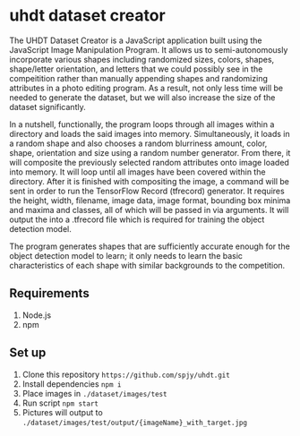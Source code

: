 # uhdt dataset creator

The UHDT Dataset Creator is a JavaScript application built using the JavaScript Image Manipulation Program. It allows us to semi-autonomously incorporate various shapes including randomized sizes, colors, shapes, shape/letter orientation, and letters that we could possibly see in the compeitition rather than manually appending shapes and randomizing attributes in a photo editing program. As a result, not only less time will be needed to generate the dataset, but we will also increase the size of the dataset significantly.

In a nutshell, functionally, the program loops through all images within a directory and loads the said images into memory. Simultaneously, it loads in a random shape and also chooses a random blurriness amount, color, shape, orientation and size using a random number generator. From there, it will composite the previously selected random attributes onto image loaded into memory. It will loop until all images have been covered within the directory. After it is finished with compositing the image, a command will be sent in order to run the TensorFlow Record (tfrecord) generator. It requires the height, width, filename, image data, image format, bounding box minima and maxima and classes, all of which will be passed in via arguments. It will output the into a .tfrecord file which is required for training the object detection model.

The program generates shapes that are sufficiently accurate enough for the object detection model to learn; it only needs to learn the basic characteristics of each shape with similar backgrounds to the competition.

## Requirements
1. Node.js
2. npm

## Set up
1. Clone this repository `https://github.com/spjy/uhdt.git`
2. Install dependencies `npm i`
3. Place images in `./dataset/images/test`
4. Run script `npm start`
5. Pictures will output to `./dataset/images/test/output/{imageName}_with_target.jpg`

